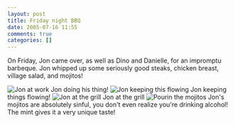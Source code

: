 ```yaml
---
layout: post
title: Friday night BBQ
date: 2005-07-16 11:55
comments: true
categories: []
---
```

On Friday, Jon came over, as well as Dino and Danielle, for an impromptu barbeque. Jon whipped up some seriously good steaks, chicken breast, village salad, and mojitos!

<img class=photo src='http://www.peterfilias.com/wordpress/wp-content/DSC_0053.jpg' alt='Jon at work' />
Jon doing his thing!

<img class=photo src='http://www.peterfilias.com/wordpress/wp-content/DSC_0069.jpg' alt='Jon keeping this flowing' />
Jon keeping things flowing!

<img class=photo src='http://www.peterfilias.com/wordpress/wp-content/DSC_0077.jpg' alt='Jon at the grill' />
Jon at the grill

<img class=photo src='http://www.peterfilias.com/wordpress/wp-content/DSC_0088.jpg' alt='Pourin the mojitos' />
Jon's mojitos are absolutely sinful, you don't even realize you're drinking alcohol! The mint gives it a very unique taste!
